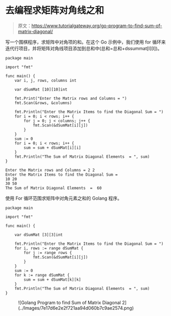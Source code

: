 # 去编程求矩阵对角线之和

> 原文：<https://www.tutorialgateway.org/go-program-to-find-sum-of-matrix-diagonal/>

写一个围棋程序，求矩阵中对角项的和。在这个 Go 示例中，我们使用 for 循环来迭代行项目，并将矩阵对角线项目添加到总和中(总和=总和+dssummat[I][I])。

```
package main

import "fmt"

func main() {
    var i, j, rows, columns int

    var dSumMat [10][10]int

    fmt.Print("Enter the Matrix rows and Columns = ")
    fmt.Scan(&rows, &columns)

    fmt.Println("Enter the Matrix Items to find the Diagonal Sum = ")
    for i = 0; i < rows; i++ {
        for j = 0; j < columns; j++ {
            fmt.Scan(&dSumMat[i][j])
        }
    }
    sum := 0
    for i = 0; i < rows; i++ {
        sum = sum + dSumMat[i][i]
    }
    fmt.Println("The Sum of Matrix Diagonal Elements  = ", sum)
}
```

```
Enter the Matrix rows and Columns = 2 2
Enter the Matrix Items to find the Diagonal Sum = 
10 20
30 50
The Sum of Matrix Diagonal Elements  =  60
```

使用 For 循环范围求矩阵中对角元素之和的 Golang 程序。

```
package main

import "fmt"

func main() {

    var dSumMat [3][3]int

    fmt.Println("Enter the Matrix Items to find the Diagonal Sum = ")
    for i, rows := range dSumMat {
        for j := range rows {
            fmt.Scan(&dSumMat[i][j])
        }
    }
    sum := 0
    for k := range dSumMat {
        sum = sum + dSumMat[k][k]
    }
    fmt.Println("The Sum of Matrix Diagonal Elements  = ", sum)
}
```

<figure class="wp-block-image size-large">![Golang Program to find Sum of Matrix Diagonal 2](../Images/7e17d6e2e2f721aa94d060b7c9ae2574.png)</figure>